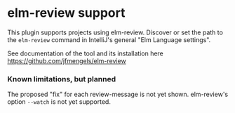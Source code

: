 # elm-review support
This plugin supports projects using elm-review.
Discover or set the path to the `elm-review` command in IntelliJ's general "Elm Language settings".

See documentation of the tool and its installation here
https://github.com/jfmengels/elm-review

### Known limitations, but planned

The proposed "fix" for each review-message is not yet shown.
elm-review's option `--watch` is not yet supported.
